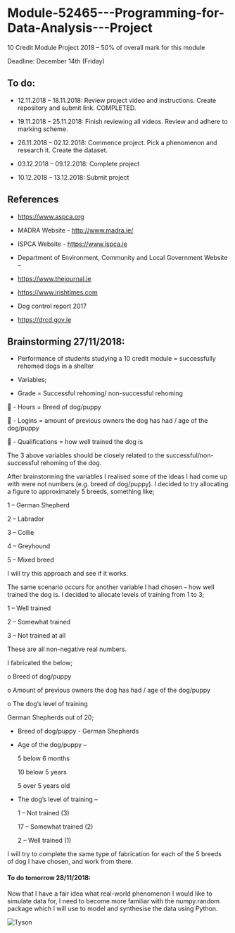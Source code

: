 # Module-52465---Programming-for-Data-Analysis---Project
10 Credit Module Project 2018 – 50% of overall mark for this module 

Deadline: December 14th (Friday)

## To do:	
- 12.11.2018 – 18.11.2018: Review project video and instructions. Create repository and submit link. COMPLETED.

- 19.11.2018 – 25.11.2018: Finish reviewing all videos. Review and adhere to marking scheme.

- 26.11.2018 – 02.12.2018: Commence project. Pick a phenomenon and research it. Create the dataset.

- 03.12.2018 – 09.12.2018: Complete project

- 10.12.2018 – 13.12.2018: Submit project

## References
-	https://www.aspca.org

-	MADRA Website - http://www.madra.ie/

-	ISPCA Website - https://www.ispca.ie

-	Department of Environment, Community and Local Government Website – 

-	https://www.thejournal.ie

-	https://www.irishtimes.com

-	Dog control report 2017

-	https://drcd.gov.ie

## Brainstorming 27/11/2018:

-	Performance of students studying a 10 credit module = successfully rehomed dogs in a shelter

-	Variables;

  - Grade = Successful rehoming/ non-successful rehoming
  
	    - Hours = Breed of dog/puppy

	    - Logins = amount of previous owners the dog has had / age of the dog/puppy

	    - Qualifications = how well trained the dog is

The 3 above variables should be closely related to the successful/non-successful rehoming of the dog. 

After brainstorming the variables I realised some of the ideas I had come up with were not numbers (e.g. breed of dog/puppy). I decided to try allocating a figure to approximately 5 breeds, something like;

1 – German Shepherd

2 – Labrador 

3 – Collie

4 – Greyhound

5 – Mixed breed

I will try this approach and see if it works.

The same scenario occurs for another variable I had chosen – how well trained the dog is. I decided to allocate levels of training from 1 to 3;

1 – Well trained

2 – Somewhat trained

3 – Not trained at all

These are all non-negative real numbers.

I fabricated the below;

o	Breed of dog/puppy

o	Amount of previous owners the dog has had / age of the dog/puppy

o	The dog’s level of training

German Shepherds out of 20;

-	Breed of dog/puppy - German Shepherds

-	Age of the dog/puppy – 

    5 below 6 months
    
    10 below 5 years
    
    5 over 5 years old
    
-	The dog’s level of training – 

    1 – Not trained (3)
    
    17 – Somewhat trained (2)
    
    2 – Well trained (1)
    
I will try to complete the same type of fabrication for each of the 5 breeds of dog I have chosen, and work from there. 

#### To do tomorrow 28/11/2018: 
Now that I have a fair idea what real-world phenomenon I would like to simulate data for, I need to become more familiar with the numpy.random package which I will use to model and synthesise the data using Python.

![Tyson](Tyson/tyson.png)
